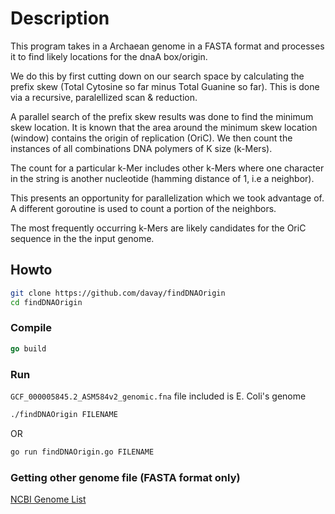 # Description
This program takes in a Archaean genome in a FASTA format and processes it to find likely locations for the dnaA box/origin.

We do this by first cutting down on our search space by calculating the prefix skew (Total Cytosine so far minus Total Guanine so far). This is done via a recursive, paralellized scan & reduction.

A parallel search of the prefix skew results was done to find the minimum skew location. It is known that the area around the minimum skew location (window) contains the
origin of replication (OriC). We then count the instances of all combinations DNA polymers of K size (k-Mers). 

The count for a particular k-Mer includes other k-Mers where one character in the string is another nucleotide (hamming distance of 1, i.e a neighbor). 

This presents an opportunity for parallelization which we took advantage of. A different goroutine is used to count a portion of the neighbors. 

The most frequently occurring k-Mers are likely candidates for the OriC sequence in the the input genome.

## Howto 

```sh
git clone https://github.com/davay/findDNAOrigin
cd findDNAOrigin
```

### Compile

```go
go build
```


### Run

```GCF_000005845.2_ASM584v2_genomic.fna``` file included is E. Coli's genome
```sh
./findDNAOrigin FILENAME
```
OR
```sh
go run findDNAOrigin.go FILENAME
```

### Getting other genome file (FASTA format only)

[NCBI Genome List](https://www.ncbi.nlm.nih.gov/genome/browse/#!/overview/)

